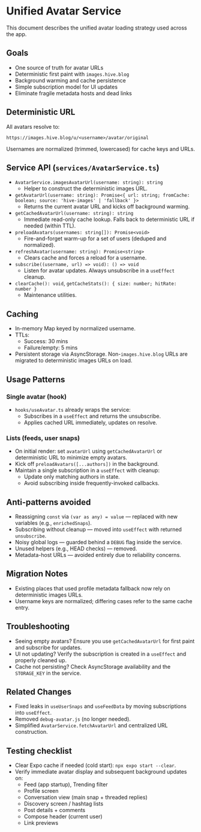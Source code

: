 # Unified Avatar Service

This document describes the unified avatar loading strategy used across the app.

## Goals
- One source of truth for avatar URLs
- Deterministic first paint with `images.hive.blog`
- Background warming and cache persistence
- Simple subscription model for UI updates
- Eliminate fragile metadata hosts and dead links

## Deterministic URL
All avatars resolve to:

```
https://images.hive.blog/u/<username>/avatar/original
```

Usernames are normalized (trimmed, lowercased) for cache keys and URLs.

## Service API (`services/AvatarService.ts`)
- `AvatarService.imagesAvatarUrl(username: string): string`
  - Helper to construct the deterministic images URL.
- `getAvatarUrl(username: string): Promise<{ url: string; fromCache: boolean; source: 'hive-images' | 'fallback' }>`
  - Returns the current avatar URL and kicks off background warming.
- `getCachedAvatarUrl(username: string): string`
  - Immediate read-only cache lookup. Falls back to deterministic URL if needed (within TTL).
- `preloadAvatars(usernames: string[]): Promise<void>`
  - Fire-and-forget warm-up for a set of users (deduped and normalized).
- `refreshAvatar(username: string): Promise<string>`
  - Clears cache and forces a reload for a username.
- `subscribe((username, url) => void): () => void`
  - Listen for avatar updates. Always unsubscribe in a `useEffect` cleanup.
- `clearCache(): void`, `getCacheStats(): { size: number; hitRate: number }`
  - Maintenance utilities.

## Caching
- In-memory Map keyed by normalized username.
- TTLs:
  - Success: 30 mins
  - Failure/empty: 5 mins
- Persistent storage via AsyncStorage. Non-`images.hive.blog` URLs are migrated to deterministic images URLs on load.

## Usage Patterns

### Single avatar (hook)
- `hooks/useAvatar.ts` already wraps the service:
  - Subscribes in a `useEffect` and returns the unsubscribe.
  - Applies cached URL immediately, updates on resolve.

### Lists (feeds, user snaps)
- On initial render: set `avatarUrl` using `getCachedAvatarUrl` or deterministic URL to minimize empty avatars.
- Kick off `preloadAvatars([...authors])` in the background.
- Maintain a single subscription in a `useEffect` with cleanup:
  - Update only matching authors in state.
  - Avoid subscribing inside frequently-invoked callbacks.

## Anti-patterns avoided
- Reassigning `const` via `(var as any) = value` — replaced with new variables (e.g., `enrichedSnaps`).
- Subscribing without cleanup — moved into `useEffect` with returned `unsubscribe`.
- Noisy global logs — guarded behind a `DEBUG` flag inside the service.
- Unused helpers (e.g., HEAD checks) — removed.
- Metadata-host URLs — avoided entirely due to reliability concerns.

## Migration Notes
- Existing places that used profile metadata fallback now rely on deterministic images URLs.
- Username keys are normalized; differing cases refer to the same cache entry.

## Troubleshooting
- Seeing empty avatars? Ensure you use `getCachedAvatarUrl` for first paint and subscribe for updates.
- UI not updating? Verify the subscription is created in a `useEffect` and properly cleaned up.
- Cache not persisting? Check AsyncStorage availability and the `STORAGE_KEY` in the service.

## Related Changes
- Fixed leaks in `useUserSnaps` and `useFeedData` by moving subscriptions into `useEffect`.
- Removed `debug-avatar.js` (no longer needed).
- Simplified `AvatarService.fetchAvatarUrl` and centralized URL construction.

## Testing checklist
- Clear Expo cache if needed (cold start): `npx expo start --clear`.
- Verify immediate avatar display and subsequent background updates on:
  - Feed (app startup), Trending filter
  - Profile screen
  - Conversation view (main snap + threaded replies)
  - Discovery screen / hashtag lists
  - Post details + comments
  - Compose header (current user)
  - Link previews
